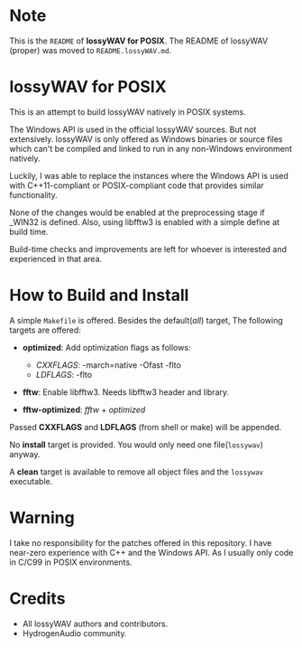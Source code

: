 # Note
This is the `README` of **lossyWAV for POSIX**.
The README of lossyWAV (proper) was moved to  `README.lossyWAV.md`.

# lossyWAV for POSIX

This is an attempt to build lossyWAV natively in POSIX systems.

The Windows API is used in the official lossyWAV sources. But not extensively.
lossyWAV is only offered as Windows binaries or source files which can't be
compiled and linked to run in any non-Windows environment natively.

Luckily, I was able to replace the instances where the Windows API is used
with C++11-compliant or POSIX-compliant code that provides similar
functionality.

None of the changes would be enabled at the preprocessing stage if _WIN32 is
defined. Also, using libfftw3 is enabled with a simple define at build time.

Build-time checks and improvements are left for whoever is interested and
experienced in that area.

# How to Build and Install
A simple `Makefile` is offered. Besides the default(*all*) target,
The following targets are offered:

* **optimized**: Add optimization flags as follows:
  * *CXXFLAGS*:  -march=native -Ofast -flto
  * *LDFLAGS*:  -flto

* **fftw**: Enable libfftw3. Needs libfftw3 header and library.

* **fftw-optimized**: *fftw* + *optimized*

Passed **CXXFLAGS** and **LDFLAGS** (from shell or make) will be appended.

No **install** target is provided. You would only need one file(`lossywav`)
anyway.

A **clean** target is available to remove all object files and the `lossywav` 
executable.

# Warning
I take no responsibility for the patches offered in this repository.
I have near-zero experience with C++ and the Windows API. As I usually
only code in C/C99 in POSIX environments.

# Credits
* All lossyWAV authors and contributors.
* HydrogenAudio community.
